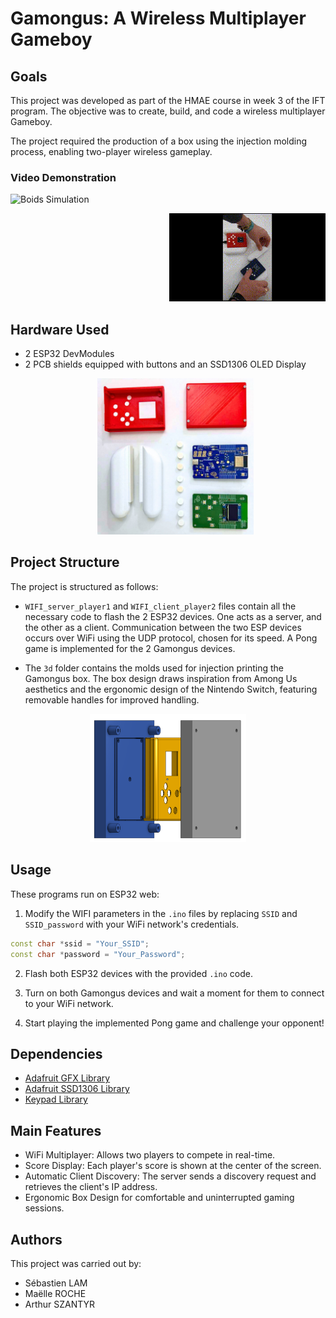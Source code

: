 # Gamongus: A Wireless Multiplayer Gameboy

## Goals
This project was developed as part of the HMAE course in week 3 of the IFT program. The objective was to create, build, and code a wireless multiplayer Gameboy.

The project required the production of a box using the injection molding process, enabling two-player wireless gameplay.

### Video Demonstration
<p align="left">
  <img src="media/duo1.gif" alt="Boids Simulation" width="250">
</p>
<p align="right">
  <img src="media/Slide motion.gif" alt="Boids Simulation" width="250">
</p>

## Hardware Used
- 2 ESP32 DevModules
- 2 PCB shields equipped with buttons and an SSD1306 OLED Display
  <p align="center">
  <img src="media/separated.png" alt="Boids Simulation" width="250">
</p>

## Project Structure

The project is structured as follows:

- `WIFI_server_player1` and `WIFI_client_player2` files contain all the necessary code to flash the 2 ESP32 devices. One acts as a server, and the other as a client. Communication between the two ESP devices occurs over WiFi using the UDP protocol, chosen for its speed. A Pong game is implemented for the 2 Gamongus devices.

- The `3d` folder contains the molds used for injection printing the Gamongus box. The box design draws inspiration from Among Us aesthetics and the ergonomic design of the Nintendo Switch, featuring removable handles for improved handling.

<p align="center">
  <img src="media/3D.png" alt="Boids Simulation" width="250">
</p>

## Usage
These programs run on ESP32 web:

1. Modify the WIFI parameters in the `.ino` files by replacing `SSID` and `SSID_password` with your WiFi network's credentials.
```cpp
const char *ssid = "Your_SSID";
const char *password = "Your_Password";
```

2. Flash both ESP32 devices with the provided `.ino` code.

3. Turn on both Gamongus devices and wait a moment for them to connect to your WiFi network.

4. Start playing the implemented Pong game and challenge your opponent!

## Dependencies

- [Adafruit GFX Library](https://github.com/adafruit/Adafruit-GFX-Library)
- [Adafruit SSD1306 Library](https://github.com/adafruit/Adafruit_SSD1306)
- [Keypad Library](https://github.com/Chris--A/Keypad)

## Main Features

- WiFi Multiplayer: Allows two players to compete in real-time.
- Score Display: Each player's score is shown at the center of the screen.
- Automatic Client Discovery: The server sends a discovery request and retrieves the client's IP address.
- Ergonomic Box Design for comfortable and uninterrupted gaming sessions.

## Authors

This project was carried out by:
- Sébastien LAM
- Maëlle ROCHE
- Arthur SZANTYR



